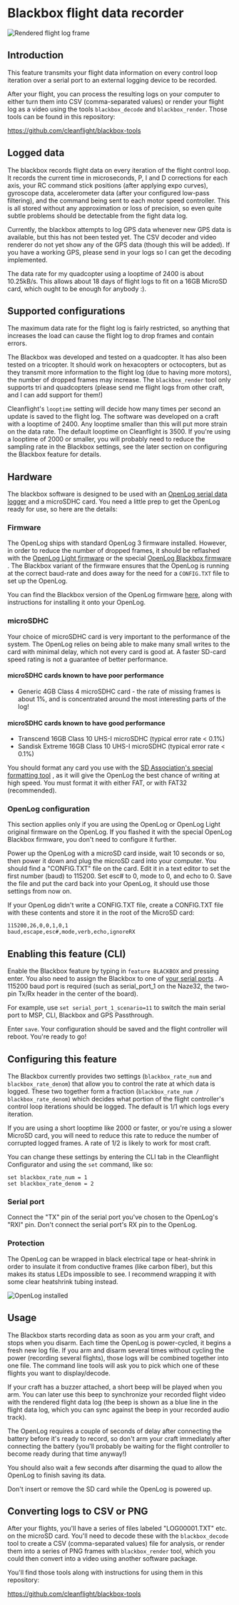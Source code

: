 # Blackbox flight data recorder

![Rendered flight log frame](Screenshots/blackbox-screenshot-1.jpg)

## Introduction

This feature transmits your flight data information on every control loop iteration over a serial port to an external
logging device to be recorded.

After your flight, you can process the resulting logs on your computer to either turn them into CSV (comma-separated
values) or render your flight log as a video using the tools `blackbox_decode` and `blackbox_render`. Those tools can be
found in this repository:

https://github.com/cleanflight/blackbox-tools

## Logged data
The blackbox records flight data on every iteration of the flight control loop. It records the current time in
microseconds, P, I and D corrections for each axis, your RC command stick positions (after applying expo curves),
gyroscope data, accelerometer data (after your configured low-pass filtering), and the command being sent to each motor
speed controller. This is all stored without any approximation or loss of precision, so even quite subtle problems
should be detectable from the fight data log.

Currently, the blackbox attempts to log GPS data whenever new GPS data is available, but this has not been tested yet.
The CSV decoder and video renderer do not yet show any of the GPS data (though this will be added). If you have a working
GPS, please send in your logs so I can get the decoding implemented.

The data rate for my quadcopter using a looptime of 2400 is about 10.25kB/s. This allows about 18 days of flight logs
to fit on a 16GB MicroSD card, which ought to be enough for anybody :).

## Supported configurations

The maximum data rate for the flight log is fairly restricted, so anything that increases the load can cause the flight
log to drop frames and contain errors.

The Blackbox was developed and tested on a quadcopter. It has also been tested on a tricopter. It should work on
hexacopters or octocopters, but as they transmit more information to the flight log (due to having more motors), the 
number of dropped frames may increase. The `blackbox_render` tool only supports tri and quadcopters (please send me 
flight logs from other craft, and I can add support for them!)

Cleanflight's `looptime` setting will decide how many times per second an update is saved to the flight log. The
software was developed on a craft with a looptime of 2400. Any looptime smaller than this will put more strain on the
data rate. The default looptime on Cleanflight is 3500. If you're using a looptime of 2000 or smaller, you will probably
need to reduce the sampling rate in the Blackbox settings, see the later section on configuring the Blackbox feature for
details.

## Hardware

The blackbox software is designed to be used with an [OpenLog serial data logger][] and a microSDHC card. You need a
little prep to get the OpenLog ready for use, so here are the details:

### Firmware

The OpenLog ships with standard OpenLog 3 firmware installed. However, in order to reduce the number of dropped frames,
it should be reflashed with the [OpenLog Light firmware][] or the special [OpenLog Blackbox firmware][] . The Blackbox
variant of the firmware ensures that the OpenLog is running at the correct baud-rate and does away for the need for a 
`CONFIG.TXT` file to set up the OpenLog.

You can find the Blackbox version of the OpenLog firmware [here](https://github.com/cleanflight/blackbox-firmware), 
along with instructions for installing it onto your OpenLog.

[OpenLog serial data logger]: https://www.sparkfun.com/products/9530
[OpenLog Light firmware]: https://github.com/sparkfun/OpenLog/tree/master/firmware/OpenLog_v3_Light
[OpenLog Blackbox firmware]: https://github.com/cleanflight/blackbox-firmware

### microSDHC

Your choice of microSDHC card is very important to the performance of the system. The OpenLog relies on being able to
make many small writes to the card with minimal delay, which not every card is good at. A faster SD-card speed rating is
not a guarantee of better performance.

#### microSDHC cards known to have poor performance

 - Generic 4GB Class 4 microSDHC card - the rate of missing frames is about 1%, and is concentrated around the most
   interesting parts of the log!

#### microSDHC cards known to have good performance

 - Transcend 16GB Class 10 UHS-I microSDHC (typical error rate < 0.1%)
 - Sandisk Extreme 16GB Class 10 UHS-I microSDHC (typical error rate < 0.1%)

You should format any card you use with the [SD Association's special formatting tool][] , as it will give the OpenLog
the best chance of writing at high speed. You must format it with either FAT, or with FAT32 (recommended).

[SD Association's special formatting tool]: https://www.sdcard.org/downloads/formatter_4/

### OpenLog configuration

This section applies only if you are using the OpenLog or OpenLog Light original firmware on the OpenLog. If you flashed
it with the special OpenLog Blackbox firmware, you don't need to configure it further.

Power up the OpenLog with a microSD card inside, wait 10 seconds or so, then power it down and plug the microSD card
into your computer. You should find a "CONFIG.TXT" file on the card. Edit it in a text editor to set the first number
(baud) to 115200. Set esc# to 0, mode to 0, and echo to 0. Save the file and put the card back into your OpenLog, it
should use those settings from now on.

If your OpenLog didn't write a CONFIG.TXT file, create a CONFIG.TXT file with these contents and store it in the root
of the MicroSD card:

```
115200,26,0,0,1,0,1
baud,escape,esc#,mode,verb,echo,ignoreRX
```

## Enabling this feature (CLI)

Enable the Blackbox feature by typing in `feature BLACKBOX` and pressing enter. You also need to assign the Blackbox to
one of [your serial ports][] . A 115200 baud port is required (such as serial_port_1 on the Naze32, the two-pin Tx/Rx
header in the center of the board).

For example, use `set serial_port_1_scenario=11` to switch the main serial port to MSP, CLI, Blackbox and GPS Passthrough.

Enter `save`. Your configuration should be saved and the flight controller will reboot. You're ready to go!

[your serial ports]: https://github.com/cleanflight/cleanflight/blob/master/docs/Serial.md
[Cleanflight Configurator]: https://chrome.google.com/webstore/detail/cleanflight-configurator/enacoimjcgeinfnnnpajinjgmkahmfgb?hl=en

## Configuring this feature

The Blackbox currently provides two settings (`blackbox_rate_num` and `blackbox_rate_denom`) that allow you to control 
the rate at which data is logged. These two together form a fraction (`blackbox_rate_num / blackbox_rate_denom`) which
decides what portion of the flight controller's control loop iterations should be logged. The default is 1/1 which logs 
every iteration.

If you are using a short looptime like 2000 or faster, or you're using a slower MicroSD card, you will need to reduce
this rate to reduce the number of corrupted logged frames. A rate of 1/2 is likely to work for most craft.

You can change these settings by entering the CLI tab in the Cleanflight Configurator and using the `set` command, like so:

```
set blackbox_rate_num = 1
set blackbox_rate_denom = 2
```

### Serial port

Connect the "TX" pin of the serial port you've chosen to the OpenLog's "RXI" pin. Don't connect the serial port's RX
pin to the OpenLog.

### Protection

The OpenLog can be wrapped in black electrical tape or heat-shrink in order to insulate it from conductive frames (like
carbon fiber), but this makes its status LEDs impossible to see. I recommend wrapping it with some clear heatshrink
tubing instead.

![OpenLog installed](Wiring/blackbox-installation-1.jpg "OpenLog installed with double-sided tape, SDCard slot pointing outward")

## Usage

The Blackbox starts recording data as soon as you arm your craft, and stops when you disarm. Each time the OpenLog is
power-cycled, it begins a fresh new log file. If you arm and disarm several times without cycling the power (recording
several flights), those logs will be combined together into one file. The command line tools will ask you to pick which
one of these flights you want to display/decode.

If your craft has a buzzer attached, a short beep will be played when you arm. You can later use this beep to
synchronize your recorded flight video with the rendered flight data log (the beep is shown as a blue line in the flight
data log, which you can sync against the beep in your recorded audio track).

The OpenLog requires a couple of seconds of delay after connecting the battery before it's ready to record, so don't
arm your craft immediately after connecting the battery (you'll probably be waiting for the flight controller to become
ready during that time anyway!)

You should also wait a few seconds after disarming the quad to allow the OpenLog to finish saving its data.

Don't insert or remove the SD card while the OpenLog is powered up.

## Converting logs to CSV or PNG
After your flights, you'll have a series of files labeled "LOG00001.TXT" etc. on the microSD card. You'll need to
decode these with the `blackbox_decode` tool to create a CSV (comma-separated values) file for analysis, or render them
into a series of PNG frames with `blackbox_render` tool, which you could then convert into a video using another 
software package.

You'll find those tools along with instructions for using them in this repository:

https://github.com/cleanflight/blackbox-tools